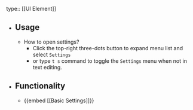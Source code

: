 type:: [[UI Element]]

- ## Usage
	- How to open settings?
		- Click the top-right three-dots button to expand menu list and select `Settings`
		- or type `t s` command to toggle the `Settings` menu when not in text editing.
- ## Functionality
	- {{embed [[Basic Settings]]}}